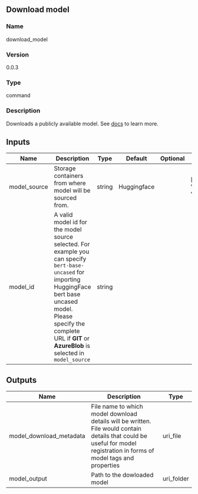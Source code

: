 ## Download model

### Name 

download_model

### Version 

0.0.3

### Type 

command

### Description 

Downloads a publicly available model. See [docs](https://aka.ms/azureml/components/download_model) to learn more.

## Inputs 

| Name         | Description                                                                                                                                                                                                                                  | Type   | Default     | Optional | Enum                                |
| ------------ | -------------------------------------------------------------------------------------------------------------------------------------------------------------------------------------------------------------------------------------------- | ------ | ----------- | -------- | ----------------------------------- |
| model_source | Storage containers from where model will be sourced from.                                                                                                                                                                                    | string | Huggingface |          | ['AzureBlob', 'GIT', 'Huggingface'] |
| model_id     | A valid model id for the model source selected. For example you can specify `bert-base-uncased` for importing HuggingFace bert base uncased model. Please specify the complete URL if **GIT** or **AzureBlob** is selected in `model_source` | string |             |          |                                     |

## Outputs 

| Name                    | Description                                                                                                                                                             | Type       |
| ----------------------- | ----------------------------------------------------------------------------------------------------------------------------------------------------------------------- | ---------- |
| model_download_metadata | File name to which model download details will be written. File would contain details that could be useful for model registration in forms of model tags and properties | uri_file   |
| model_output            | Path to the dowloaded model                                                                                                                                             | uri_folder |